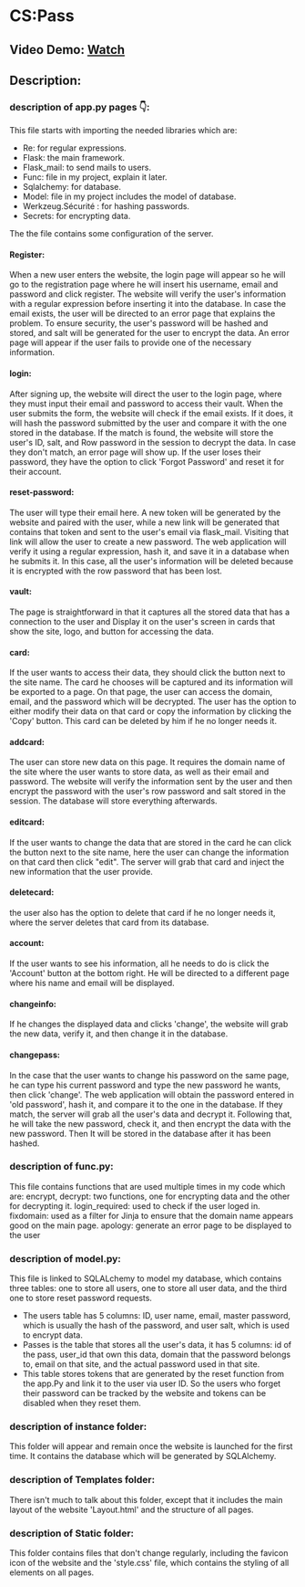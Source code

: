 # CS:Pass
## Video Demo:  [Watch](https://youtu.be/XFjRzVo2o_c)
## Description:
### description of app.py pages 👇:
This file starts with importing the needed libraries which are:
* Re: for regular expressions.
* Flask: the main framework.
* Flask_mail: to send mails to users.
* Func: file in my project, explain it later.
* Sqlalchemy: for database.
* Model: file in my project includes the model of database.
* Werkzeug.Sécurité : for hashing passwords.
* Secrets: for encrypting data.

The the file contains some configuration of the server.
#### Register:
When a new user enters the website, the login page will appear so he will go to the registration page where he will insert his username, email and password and click register. The website will verify the user's information with a regular expression before inserting it into the database. In case the email exists, the user will be directed to an error page that explains the problem. To ensure security, the user's password will be hashed and stored, and salt will be generated for the user to encrypt the data. An error page will appear if the user fails to provide one of the necessary information.
#### login:
After signing up, the website will direct the user to the login page, where they must input their email and password to access their vault. When the user submits the form, the website will check if the email exists. If it does, it will hash the password submitted by the user and compare it with the one stored in the database. If the match is found, the website will store the user's ID, salt, and Row password in the session to decrypt the data. In case they don't match, an error page will show up. If the user loses their password, they have the option to click 'Forgot Password' and reset it for their account.
#### reset-password:
The user will type their email here. A new token will be generated by the website and paired with the user, while a new link will be generated that contains that token and sent to the user's email via flask_mail. Visiting that link will allow the user to create a new password. The web application will verify it using a regular expression, hash it, and save it in a database when he submits it. In this case, all the user's information will be deleted because it is encrypted with the row password that has been lost.
#### vault:
The page is straightforward in that it captures all the stored data that has a connection to the user and Display it on the user's screen in cards that show the site, logo, and button for accessing the data.
#### card:
If the user wants to access their data, they should click the button next to the site name. The card he chooses will be captured and its information will be exported to a page. On that page, the user can access the domain, email, and  the password which will be decrypted. The user has the option to either modify their data on that card or copy the information by clicking the 'Copy' button. This card can be deleted by him if he no longer needs it.
#### addcard:
The user can store new data on this page. It requires the domain name of the site where the user wants to store data, as well as their email and password. The website will verify the information sent by the user and then encrypt the password with the user's row password and salt stored in the session. The database will store everything afterwards.
#### editcard:
If the user wants to change the data that are stored in the card he can click the button next to the site name, here the user can change the information on that card then click "edit". The server will grab that card and inject the new information that the user provide.
#### deletecard:
the user also has the option to delete that card if he no longer needs it, where the server deletes that card from its database.
#### account:
If the user wants to see his information, all he needs to do is click the 'Account' button at the bottom right. He will be directed to a different page where his name and email will be displayed.
#### changeinfo:
If he changes the displayed data and clicks 'change', the website will grab the new data, verify it, and then change it in the database.
#### changepass:
In the case that the user wants to change his password on the same page, he can type his current password and type the new password he wants, then click 'change'. The web application will obtain the password entered in 'old password', hash it, and compare it to the one in the database. If they match, the server will grab all the user's data and decrypt it. Following that, he will take the new password, check it, and then encrypt the data with the new password. Then It will be stored in the database after it has been hashed.

### description of func.py:
This file contains functions that are used multiple times in my code which are:
encrypt, decrypt: two functions, one for encrypting data and the other for decrypting it.
login_required: used to check if the user loged in.
fixdomain: used as a filter for Jinja to ensure that the domain name appears good on the main page.
apology: generate an error page to be displayed to the user

### description of model.py:
This file is linked to SQLALchemy to model my database, which contains three tables: one to store all users, one to store all user data, and the third one to store reset password requests.
- The users table has 5 columns: ID, user name, email, master password, which is usually the hash of the password, and user salt, which is used to encrypt data.
- Passes is the table that stores all the user's data, it has 5 columns: id of the pass, user_id that own this data, domain that the password belongs to, email on that site, and the actual password used in that site.
- This table stores tokens that are generated by the reset function from the app.Py and link it to the user via user ID. So the users who forget their password can be tracked by the website and tokens can be disabled when they reset them.

### description of instance folder:
This folder will appear and remain once the website is launched for the first time. It contains the database which will be generated by SQLAlchemy.

### description of Templates folder:
There isn't much to talk about this folder, except that it includes the main layout of the website 'Layout.html' and the structure of all pages.

### description of Static folder:
This folder contains files that don't change regularly, including the favicon icon of the website and the 'style.css' file, which contains the styling of all elements on all pages.
